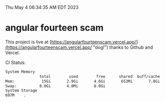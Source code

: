 Thu May  4 06:34:35 AM EDT 2023

# angular fourteen scam


This project is live at [https://angularfourteenscam.vercel.app/](https://angularfourteenscam.vercel.app/ "dog!") thanks to Github and Vercel.

CI Status: 

```bash
System Memory
               total        used        free      shared  buff/cache   available
Mem:            15Gi       2.9Gi       4.6Gi       653Mi       7.8Gi        11Gi
Swap:          8.0Gi       4.0Mi       8.0Gi
System Storage
697M	.
```
```bash

